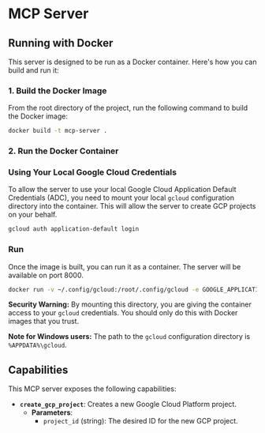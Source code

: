 # MCP Server

## Running with Docker

This server is designed to be run as a Docker container. Here's how you can build and run it:

### 1. Build the Docker Image

From the root directory of the project, run the following command to build the Docker image:

```bash
docker build -t mcp-server .
```

### 2. Run the Docker Container

### Using Your Local Google Cloud Credentials

To allow the server to use your local Google Cloud Application Default Credentials (ADC), you need to mount your local `gcloud` configuration directory into the container. This will allow the server to create GCP projects on your behalf.
```bash
gcloud auth application-default login
```

### Run

Once the image is built, you can run it as a container. The server will be available on port 8000.

```bash
docker run -v ~/.config/gcloud:/root/.config/gcloud -e GOOGLE_APPLICATION_CREDENTIALS=/root/.config/gcloud/application_default_credentials.json -p 8000:8000 mcp-server
```
**Security Warning:** By mounting this directory, you are giving the container access to your `gcloud` credentials. You should only do this with Docker images that you trust.

**Note for Windows users:** The path to the `gcloud` configuration directory is `%APPDATA%\gcloud`.

## Capabilities

This MCP server exposes the following capabilities:

*   **`create_gcp_project`**: Creates a new Google Cloud Platform project.
    *   **Parameters**:
        *   `project_id` (string): The desired ID for the new GCP project.
